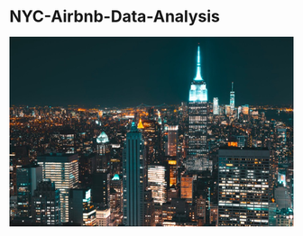 # NYC-Airbnb-Data-Analysis
![NYCImage](https://github.com/hashneetk/NYC-Airbnb-Data-Analysis/blob/master/NYC%20Image.jpg)
